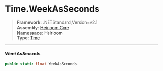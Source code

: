 # Time.WeekAsSeconds

> **Framework**: .NETStandard,Version=v2.1  
> **Assembly**: [Heirloom.Core][0]  
> **Namespace**: [Heirloom][0]  
> **Type**: [Time][1]  

--------------------------------------------------------------------------------

#### WeekAsSeconds

```cs
public static float WeekAsSeconds
```

[0]: ../Heirloom.Core.md
[1]: Heirloom.Time.md
